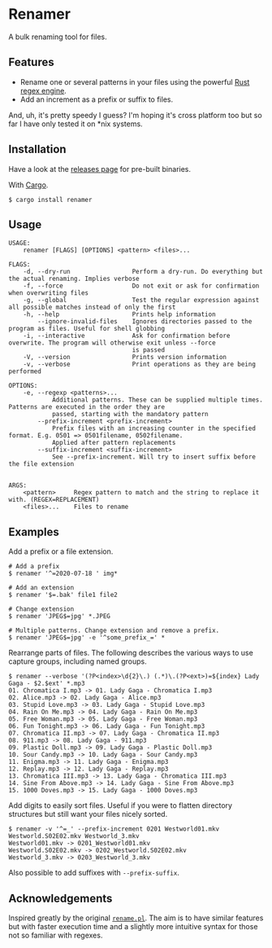 # Renamer
A bulk renaming tool for files.

## Features

* Rename one or several patterns in your files using the powerful [Rust regex engine](https://crates.io/crates/regex).
* Add an increment as a prefix or suffix to files.

And, uh, it's pretty speedy I guess? I'm hoping it's cross platform too but so far I have only tested it on *nix systems.

## Installation

Have a look at the [releases page](https://github.com/adriangoransson/renamer/releases) for pre-built binaries.

With [Cargo](https://github.com/rust-lang/cargo/).

```console
$ cargo install renamer
```

## Usage

    USAGE:
        renamer [FLAGS] [OPTIONS] <pattern> <files>...

    FLAGS:
        -d, --dry-run                 Perform a dry-run. Do everything but the actual renaming. Implies verbose
        -f, --force                   Do not exit or ask for confirmation when overwriting files
        -g, --global                  Test the regular expression against all possible matches instead of only the first
        -h, --help                    Prints help information
            --ignore-invalid-files    Ignores directories passed to the program as files. Useful for shell globbing
        -i, --interactive             Ask for confirmation before overwrite. The program will otherwise exit unless --force
                                      is passed
        -V, --version                 Prints version information
        -v, --verbose                 Print operations as they are being performed

    OPTIONS:
        -e, --regexp <patterns>...
                Additional patterns. These can be supplied multiple times. Patterns are executed in the order they are
                passed, starting with the mandatory pattern
            --prefix-increment <prefix-increment>
                Prefix files with an increasing counter in the specified format. E.g. 0501 => 0501filename, 0502filename.
                Applied after pattern replacements
            --suffix-increment <suffix-increment>
                See --prefix-increment. Will try to insert suffix before the file extension


    ARGS:
        <pattern>     Regex pattern to match and the string to replace it with. (REGEX=REPLACEMENT)
        <files>...    Files to rename

## Examples

Add a prefix or a file extension.

```console
# Add a prefix
$ renamer '^=2020-07-18 ' img*

# Add an extension
$ renamer '$=.bak' file1 file2

# Change extension
$ renamer 'JPEG$=jpg' *.JPEG

# Multiple patterns. Change extension and remove a prefix.
$ renamer 'JPEG$=jpg' -e '^some_prefix_=' *
```

Rearrange parts of files. The following describes the various ways to use capture groups, including named groups.

```console
$ renamer --verbose '(?P<index>\d{2}\.) (.*)\.(?P<ext>)=${index} Lady Gaga - $2.$ext' *.mp3
01. Chromatica I.mp3 -> 01. Lady Gaga - Chromatica I.mp3
02. Alice.mp3 -> 02. Lady Gaga - Alice.mp3
03. Stupid Love.mp3 -> 03. Lady Gaga - Stupid Love.mp3
04. Rain On Me.mp3 -> 04. Lady Gaga - Rain On Me.mp3
05. Free Woman.mp3 -> 05. Lady Gaga - Free Woman.mp3
06. Fun Tonight.mp3 -> 06. Lady Gaga - Fun Tonight.mp3
07. Chromatica II.mp3 -> 07. Lady Gaga - Chromatica II.mp3
08. 911.mp3 -> 08. Lady Gaga - 911.mp3
09. Plastic Doll.mp3 -> 09. Lady Gaga - Plastic Doll.mp3
10. Sour Candy.mp3 -> 10. Lady Gaga - Sour Candy.mp3
11. Enigma.mp3 -> 11. Lady Gaga - Enigma.mp3
12. Replay.mp3 -> 12. Lady Gaga - Replay.mp3
13. Chromatica III.mp3 -> 13. Lady Gaga - Chromatica III.mp3
14. Sine From Above.mp3 -> 14. Lady Gaga - Sine From Above.mp3
15. 1000 Doves.mp3 -> 15. Lady Gaga - 1000 Doves.mp3
```

Add digits to easily sort files. Useful if you were to flatten directory structures but still want your files nicely sorted.

```console
$ renamer -v '^=_' --prefix-increment 0201 Westworld01.mkv Westworld.S02E02.mkv Westworld_3.mkv
Westworld01.mkv -> 0201_Westworld01.mkv
Westworld.S02E02.mkv -> 0202_Westworld.S02E02.mkv
Westworld_3.mkv -> 0203_Westworld_3.mkv
```

Also possible to add suffixes with `--prefix-suffix`.

## Acknowledgements
Inspired greatly by the original [`rename.pl`](https://metacpan.org/source/PEDERST/rename-1.9/README.md). The aim is to have similar features but with faster execution time and a slightly more intuitive syntax for those not so familiar with regexes.
